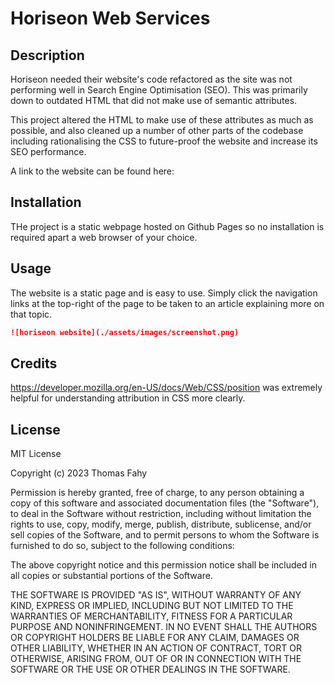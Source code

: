 # Horiseon Web Services

## Description 

Horiseon needed their website's code refactored as the site was not performing well in Search Engine Optimisation (SEO). This was primarily down to outdated HTML that did not make use of semantic attributes.

This project altered the HTML to make use of these attributes as much as possible, and also cleaned up a number of other parts of the codebase including rationalising the CSS to future-proof the website and increase its SEO performance.

A link to the website can be found here:


## Installation

THe project is a static webpage hosted on Github Pages so no installation is required apart a web browser of your choice.


## Usage 

The website is a static page and is easy to use. Simply click the navigation links at the top-right of the page to be taken to an article explaining more on that topic.

```md
![horiseon website](./assets/images/screenshot.png)
```

## Credits

https://developer.mozilla.org/en-US/docs/Web/CSS/position was extremely helpful for understanding attribution in CSS more clearly.


## License

MIT License

Copyright (c) 2023 Thomas Fahy

Permission is hereby granted, free of charge, to any person obtaining a copy
of this software and associated documentation files (the "Software"), to deal
in the Software without restriction, including without limitation the rights
to use, copy, modify, merge, publish, distribute, sublicense, and/or sell
copies of the Software, and to permit persons to whom the Software is
furnished to do so, subject to the following conditions:

The above copyright notice and this permission notice shall be included in all
copies or substantial portions of the Software.

THE SOFTWARE IS PROVIDED "AS IS", WITHOUT WARRANTY OF ANY KIND, EXPRESS OR
IMPLIED, INCLUDING BUT NOT LIMITED TO THE WARRANTIES OF MERCHANTABILITY,
FITNESS FOR A PARTICULAR PURPOSE AND NONINFRINGEMENT. IN NO EVENT SHALL THE
AUTHORS OR COPYRIGHT HOLDERS BE LIABLE FOR ANY CLAIM, DAMAGES OR OTHER
LIABILITY, WHETHER IN AN ACTION OF CONTRACT, TORT OR OTHERWISE, ARISING FROM,
OUT OF OR IN CONNECTION WITH THE SOFTWARE OR THE USE OR OTHER DEALINGS IN THE
SOFTWARE.



